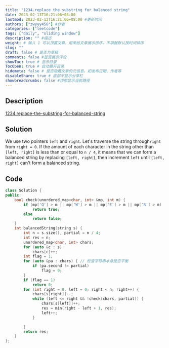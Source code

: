 ```yaml
---
title: "1234.replace the substring for balanced string"
date: 2023-02-13T16:21:06+08:00
lastmod: 2023-02-13T16:21:06+08:00 #更新时间
authors: ["zwyyy456"] #作者
categories: ["leetcode"]
tags: ["daily", "sliding window"]
description: "" #描述
weight: # 输入 1 可以顶置文章，用来给文章展示排序，不填就默认按时间排序
slug: ""
draft: false # 是否为草稿
comments: false #是否展示评论
showToc: true # 显示目录
TocOpen: true # 自动展开目录
hidemeta: false # 是否隐藏文章的元信息，如发布日期、作者等
disableShare: true # 底部不显示分享栏
showbreadcrumbs: false #顶部显示当前路径
---
```

## Description
[1234.replace-the-substring-for-balanced-string](https://leetcode.com/problems/replace-the-substring-for-balanced-string/)

## Solution
We use two pointers `left` and `right`. Let's traverse the string through`right` from `right = 0`. If the amount of each character in the string other than `[left, right]` is less than or equal to `n / 4`, it means that we can form a balanced string by replacing `[left, right]`, then increment `left` until `[left, right]` can't form a balanced string.

## Code
```cpp
class Solution {
public:
    bool check(unordered_map<char, int> &mp, int m) {
        if (mp['Q'] > m || mp['W'] > m || mp['E'] > m || mp['R'] > m)
            return true;
        else
            return false;
    }
    int balancedString(string s) {
        int n = s.size(), partial = n / 4;
        int res = n;
        unordered_map<char, int> chars;
        for (auto &c : s)
            chars[c]++;
        int flag = 1;
        for (auto &pa : chars) { // 检查字符串本身是否平衡
            if (pa.second != partial)
                flag = 0;
        }
        if (flag == 1)
            return 0;
        for (int right = 0, left = 0; right < n; right++) {
            chars[s[right]]--;
            while (left <= right && !check(chars, partial)) {
                chars[s[left]]++;
                res = min(right - left + 1, res);
                left++;  
            }

        }
        return res;
    }
};
```